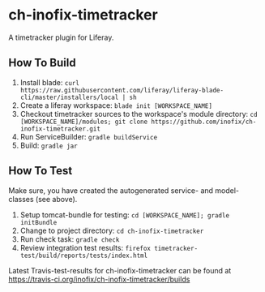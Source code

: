 # ch-inofix-timetracker
A timetracker plugin for Liferay.

## How To Build
1. Install blade: `curl https://raw.githubusercontent.com/liferay/liferay-blade-cli/master/installers/local | sh`
1. Create a liferay workspace: `blade init [WORKSPACE_NAME]`
1. Checkout timetracker sources to the workspace's module directory: `cd [WORKSPACE_NAME]/modules; git clone https://github.com/inofix/ch-inofix-timetracker.git`
1. Run ServiceBuilder: `gradle buildService`
1. Build: `gradle jar`


## How To Test

Make sure, you have created the autogenerated service- and model-classes (see above).

1. Setup tomcat-bundle for testing: `cd [WORKSPACE_NAME]; gradle initBundle`
1. Change to project directory: `cd ch-inofix-timetracker`
1. Run check task: `gradle check`
1. Review integration test results: `firefox timetracker-test/build/reports/tests/index.html`

Latest Travis-test-results for ch-inofix-timetracker can be found at https://travis-ci.org/inofix/ch-inofix-timetracker/builds
